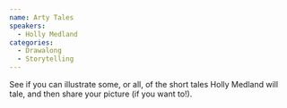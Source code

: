 ```yaml
---
name: Arty Tales
speakers:
  - Holly Medland
categories:
  - Drawalong
  - Storytelling
---
```


See if you can illustrate some, or all, of the short tales Holly Medland will tale, and then share your picture (if you want to!).